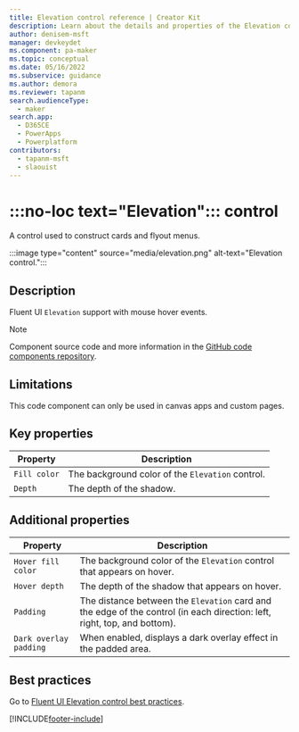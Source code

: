 ```yaml
---
title: Elevation control reference | Creator Kit
description: Learn about the details and properties of the Elevation control in the Creator Kit.
author: denisem-msft
manager: devkeydet
ms.component: pa-maker
ms.topic: conceptual
ms.date: 05/16/2022
ms.subservice: guidance
ms.author: demora
ms.reviewer: tapanm
search.audienceType: 
  - maker
search.app: 
  - D365CE
  - PowerApps
  - Powerplatform
contributors:
  - tapanm-msft
  - slaouist
---
```


# :::no-loc text="Elevation"::: control

A control used to construct cards and flyout menus.

:::image type="content" source="media/elevation.png" alt-text="Elevation control.":::

## Description

Fluent UI `Elevation` support with mouse hover events.

> [!NOTE]
> Component source code and more information in the [GitHub code components repository](https://github.com/microsoft/powercat-code-components/tree/main/Elevation).

## Limitations

This code component can only be used in canvas apps and custom pages.

## Key properties

| Property | Description |
| -------- | ----------- |
| `Fill color` | The background color of the `Elevation` control. |
| `Depth` | The depth of the shadow. |

## Additional properties

| Property | Description |
| -------- | ----------- |
| `Hover fill color` | The background color of the `Elevation` control that appears on hover. |
| `Hover depth` | The depth of the shadow that appears on hover. |
| `Padding` | The distance between the `Elevation` card and the edge of the control (in each direction: left, right, top, and bottom). |
| `Dark overlay padding` | When enabled, displays a dark overlay effect in the padded area. |

## Best practices

Go to [Fluent UI Elevation control best practices](https://developer.microsoft.com/fluentui#/styles/web/elevation).

[!INCLUDE[footer-include](../../includes/footer-banner.md)]